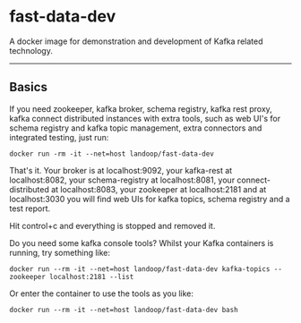 # fast-data-dev #

A docker image for demonstration and development of Kafka related technology.

---

## Basics

If you need zookeeper, kafka broker, schema registry, kafka rest proxy, kafka
connect distributed instances with extra tools, such as web UI's for schema
registry and kafka topic management, extra connectors and integrated testing,
just run:

    docker run -rm -it --net=host landoop/fast-data-dev

That's it. Your broker is at localhost:9092, your kafka-rest at localhost:8082,
your schema-registry at localhost:8081, your connect-distributed at
localhost:8083, your zookeeper at localhost:2181 and at localhost:3030 you will
find web UIs for kafka topics, schema registry and a test report.

Hit control+c and everything is stopped and removed it.

Do you need some kafka console tools? Whilst your Kafka containers is running,
try something like:

    docker run --rm -it --net=host landoop/fast-data-dev kafka-topics --zookeeper localhost:2181 --list

Or enter the container to use the tools as you like:

    docker run --rm -it --net=host landoop/fast-data-dev bash

